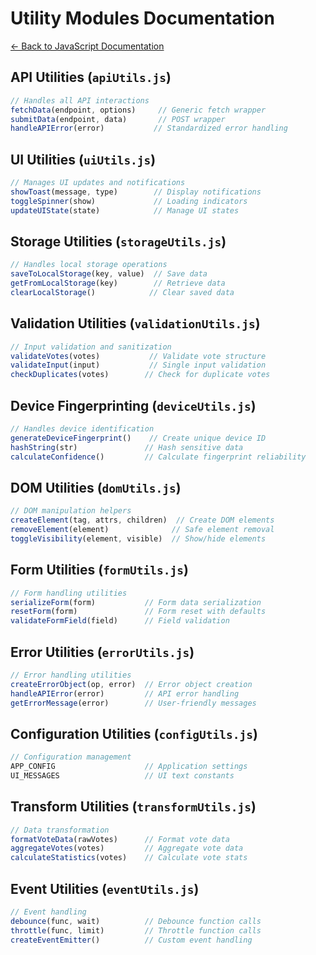 # Utility Modules Documentation

[← Back to JavaScript Documentation](../README.md)

## API Utilities (`apiUtils.js`)
```javascript
// Handles all API interactions
fetchData(endpoint, options)     // Generic fetch wrapper
submitData(endpoint, data)       // POST wrapper
handleAPIError(error)           // Standardized error handling
```

## UI Utilities (`uiUtils.js`)
```javascript
// Manages UI updates and notifications
showToast(message, type)        // Display notifications
toggleSpinner(show)             // Loading indicators
updateUIState(state)            // Manage UI states
```

## Storage Utilities (`storageUtils.js`)
```javascript
// Handles local storage operations
saveToLocalStorage(key, value)  // Save data
getFromLocalStorage(key)        // Retrieve data
clearLocalStorage()            // Clear saved data
```

## Validation Utilities (`validationUtils.js`)
```javascript
// Input validation and sanitization
validateVotes(votes)           // Validate vote structure
validateInput(input)           // Single input validation
checkDuplicates(votes)        // Check for duplicate votes
```

## Device Fingerprinting (`deviceUtils.js`)
```javascript
// Handles device identification
generateDeviceFingerprint()    // Create unique device ID
hashString(str)               // Hash sensitive data
calculateConfidence()         // Calculate fingerprint reliability
```

## DOM Utilities (`domUtils.js`)
```javascript
// DOM manipulation helpers
createElement(tag, attrs, children)  // Create DOM elements
removeElement(element)              // Safe element removal
toggleVisibility(element, visible)  // Show/hide elements
```

## Form Utilities (`formUtils.js`)
```javascript
// Form handling utilities
serializeForm(form)           // Form data serialization
resetForm(form)               // Form reset with defaults
validateFormField(field)      // Field validation
```

## Error Utilities (`errorUtils.js`)
```javascript
// Error handling utilities
createErrorObject(op, error)  // Error object creation
handleAPIError(error)         // API error handling
getErrorMessage(error)        // User-friendly messages
```

## Configuration Utilities (`configUtils.js`)
```javascript
// Configuration management
APP_CONFIG                    // Application settings
UI_MESSAGES                   // UI text constants
```

## Transform Utilities (`transformUtils.js`)
```javascript
// Data transformation
formatVoteData(rawVotes)      // Format vote data
aggregateVotes(votes)         // Aggregate vote data
calculateStatistics(votes)    // Calculate vote stats
```

## Event Utilities (`eventUtils.js`)
```javascript
// Event handling
debounce(func, wait)          // Debounce function calls
throttle(func, limit)         // Throttle function calls
createEventEmitter()          // Custom event handling
```